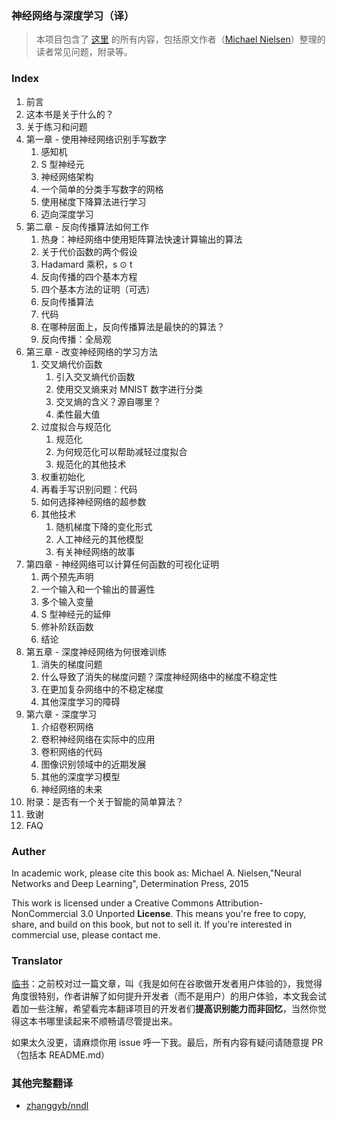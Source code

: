 ### 神经网络与深度学习（译）

> 本项目包含了 [这里](http://neuralnetworksanddeeplearning.com) 的所有内容，包括原文作者（[Michael Nielsen](http://michaelnielsen.org/)）整理的读者常见问题，附录等。

### Index

1. 前言
2. 这本书是关于什么的？
3. 关于练习和问题
4. 第一章 - 使用神经网络识别手写数字
   1. 感知机
   2. S 型神经元
   3. 神经网络架构
   4. 一个简单的分类手写数字的网格
   5. 使用梯度下降算法进行学习
   6. 迈向深度学习
5. 第二章 - 反向传播算法如何工作
   1. 热身：神经网络中使用矩阵算法快速计算输出的算法
   2. 关于代价函数的两个假设
   3. Hadamard 乘积，s ⊙ t
   4. 反向传播的四个基本方程
   5. 四个基本方法的证明（可选）
   6. 反向传播算法
   7. 代码
   8. 在哪种层面上，反向传播算法是最快的的算法？
   9. 反向传播：全局观
6. 第三章 - 改变神经网络的学习方法
   1. 交叉熵代价函数
      1. 引入交叉熵代价函数
      2. 使用交叉熵来对 MNIST 数字进行分类
      3. 交叉熵的含义？源自哪里？
      4. 柔性最大值
   2. 过度拟合与规范化
      1. 规范化
      2. 为何规范化可以帮助减轻过度拟合
      3. 规范化的其他技术
   3. 权重初始化
   4. 再看手写识别问题：代码
   5. 如何选择神经网络的超参数
   6. 其他技术
      1. 随机梯度下降的变化形式
      2. 人工神经元的其他模型
      3. 有关神经网络的故事
7. 第四章 - 神经网络可以计算任何函数的可视化证明
   1. 两个预先声明
   2. 一个输入和一个输出的普遍性
   3. 多个输入变量
   4. S 型神经元的延伸
   5. 修补阶跃函数
   6. 结论
8. 第五章 - 深度神经网络为何很难训练
   1. 消失的梯度问题
   2. 什么导致了消失的梯度问题？深度神经网络中的梯度不稳定性
   3. 在更加复杂网络中的不稳定梯度
   4. 其他深度学习的障碍
9. 第六章 - 深度学习
   1. 介绍卷积网络
   2. 卷积神经网络在实际中的应用
   3. 卷积网络的代码
   4. 图像识别领域中的近期发展
   5. 其他的深度学习模型
   6. 神经网络的未来
10. 附录：是否有一个关于智能的简单算法？
11. 致谢
12. FAQ

### Auther
In academic work, please cite this book as: Michael A. Nielsen,"Neural Networks and Deep Learning", Determination Press, 2015

This work is licensed under a Creative Commons Attribution-NonCommercial 3.0 Unported **License**. This means you're free to copy, share, and build on this book, but not to sell it. If you're interested in commercial use, please contact me.

### Translator
[临书](https://github.com/tmpbook)：之前校对过一篇文章，叫《我是如何在谷歌做开发者用户体验的》，我觉得角度很特别，作者讲解了如何提升开发者（而不是用户）的用户体验，本文我会试着加一些注解，希望看完本翻译项目的开发者们**提高识别能力而非回忆**，当然你觉得这本书哪里读起来不顺畅请尽管提出来。

如果太久没更，请麻烦你用 issue 呼一下我。最后，所有内容有疑问请随意提 PR（包括本 README.md）

### 其他完整翻译

- [zhanggyb/nndl](https://github.com/zhanggyb/nndl)
